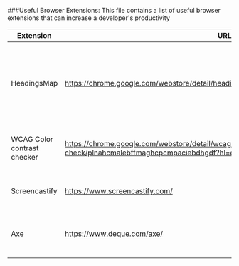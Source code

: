 ###Useful Browser Extensions:
This file contains a list of useful browser extensions that can increase a developer's productivity

| Extension                   | URL                                                                                                        | Description                                                                      |
|-----------------------------|------------------------------------------------------------------------------------------------------------|----------------------------------------------------------------------------------|
| HeadingsMap                 | https://chrome.google.com/webstore/detail/headingsmap/flbjommegcjonpdmenkdiocclhjacmbi                     | To check if our headings are in the right place and accessible to screen readers |
| WCAG Color contrast checker | https://chrome.google.com/webstore/detail/wcag-color-contrast-check/plnahcmalebffmaghcpcmpaciebdhgdf?hl=en | To avoid contrast problems with your application                                 |
| Screencastify               | https://www.screencastify.com/                                                                             | To record our web app for a demo                                                 |
| Axe                         | https://www.deque.com/axe/                                                                                 | To execute automated accessibility tests very easily                             |
